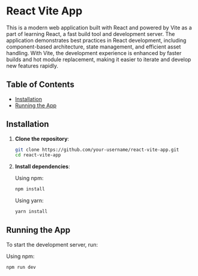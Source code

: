 <!-- # React + Vite

This template provides a minimal setup to get React working in Vite with HMR and some ESLint rules.

Currently, two official plugins are available:

- [@vitejs/plugin-react](https://github.com/vitejs/vite-plugin-react/blob/main/packages/plugin-react/README.md) uses [Babel](https://babeljs.io/) for Fast Refresh
- [@vitejs/plugin-react-swc](https://github.com/vitejs/vite-plugin-react-swc) uses [SWC](https://swc.rs/) for Fast Refresh -->
# React Vite App

This is a modern web application built with React and powered by Vite as a part of learning React, a fast build tool and development server. The application demonstrates best practices in React development, including component-based architecture, state management, and efficient asset handling. With Vite, the development experience is enhanced by faster builds and hot module replacement, making it easier to iterate and develop new features rapidly.

## Table of Contents

- [Installation](#installation)
- [Running the App](#running-the-app)

## Installation

1. **Clone the repository**:

    ```bash
    git clone https://github.com/your-username/react-vite-app.git
    cd react-vite-app
    ```

2. **Install dependencies**:

    Using npm:

    ```bash
    npm install
    ```

    Using yarn:

    ```bash
    yarn install
    ```

## Running the App

To start the development server, run:

Using npm:

```bash
npm run dev
```
